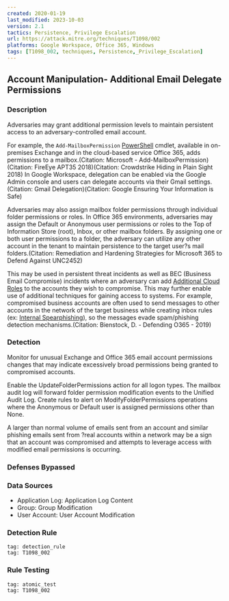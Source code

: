 ```yaml
---
created: 2020-01-19
last_modified: 2023-10-03
version: 2.1
tactics: Persistence, Privilege Escalation
url: https://attack.mitre.org/techniques/T1098/002
platforms: Google Workspace, Office 365, Windows
tags: [T1098_002, techniques, Persistence,_Privilege_Escalation]
---
```


## Account Manipulation- Additional Email Delegate Permissions

### Description

Adversaries may grant additional permission levels to maintain persistent access to an adversary-controlled email account. 

For example, the <code>Add-MailboxPermission</code> [PowerShell](https://attack.mitre.org/techniques/T1059/001) cmdlet, available in on-premises Exchange and in the cloud-based service Office 365, adds permissions to a mailbox.(Citation: Microsoft - Add-MailboxPermission)(Citation: FireEye APT35 2018)(Citation: Crowdstrike Hiding in Plain Sight 2018) In Google Workspace, delegation can be enabled via the Google Admin console and users can delegate accounts via their Gmail settings.(Citation: Gmail Delegation)(Citation: Google Ensuring Your Information is Safe) 

Adversaries may also assign mailbox folder permissions through individual folder permissions or roles. In Office 365 environments, adversaries may assign the Default or Anonymous user permissions or roles to the Top of Information Store (root), Inbox, or other mailbox folders. By assigning one or both user permissions to a folder, the adversary can utilize any other account in the tenant to maintain persistence to the target user?s mail folders.(Citation: Remediation and Hardening Strategies for Microsoft 365 to Defend Against UNC2452)

This may be used in persistent threat incidents as well as BEC (Business Email Compromise) incidents where an adversary can add [Additional Cloud Roles](https://attack.mitre.org/techniques/T1098/003) to the accounts they wish to compromise. This may further enable use of additional techniques for gaining access to systems. For example, compromised business accounts are often used to send messages to other accounts in the network of the target business while creating inbox rules (ex: [Internal Spearphishing](https://attack.mitre.org/techniques/T1534)), so the messages evade spam/phishing detection mechanisms.(Citation: Bienstock, D. - Defending O365 - 2019)

### Detection

Monitor for unusual Exchange and Office 365 email account permissions changes that may indicate excessively broad permissions being granted to compromised accounts.

Enable the UpdateFolderPermissions action for all logon types. The mailbox audit log will forward folder permission modification events to the Unified Audit Log. Create rules to alert on ModifyFolderPermissions operations where the Anonymous or Default user is assigned permissions other than None. 

A larger than normal volume of emails sent from an account and similar phishing emails sent from ?real accounts within a network may be a sign that an account was compromised and attempts to leverage access with modified email permissions is occurring.

### Defenses Bypassed



### Data Sources

  - Application Log: Application Log Content
  -  Group: Group Modification
  -  User Account: User Account Modification
### Detection Rule

```query
tag: detection_rule
tag: T1098_002
```

### Rule Testing

```query
tag: atomic_test
tag: T1098_002
```
